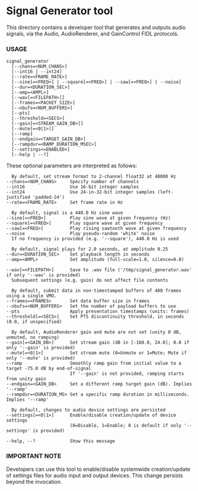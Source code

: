 # Signal Generator tool

This directory contains a developer tool that generates and outputs audio signals, via the Audio,
AudioRenderer, and GainControl FIDL protocols.

### USAGE

    signal_generator
      [--chans=<NUM_CHANS>]
      [--int16 | --int24]
      [--rate=<FRAME_RATE>]
      [--sine[=<FREQ>] | --square[=<FREQ>] | --saw[=<FREQ>] | --noise]
      [--dur=<DURATION_SEC>]
      [--amp=<AMPL>]
      [--wav[=<FILEPATH>]]
      [--frames=<PACKET_SIZE>]
      [--nbufs=<NUM_BUFFERS>]
      [--pts]
      [--threshold=<SECS>]
      [--gain[=<STREAM_GAIN_DB>]]
      [--mute[=<0|1>]]
      [--ramp]
      [--endgain=<TARGET_GAIN_DB>]
      [--rampdur=<RAMP_DURATION_MSEC>]
      [--settings<=ENABLED>]
      [--help | --?]

These optional parameters are interpreted as follows:

      By default, set stream format to 2-channel float32 at 48000 Hz
    --chans=<NUM_CHANS>     Specify number of channels
    --int16                 Use 16-bit integer samples
    --int24                 Use 24-in-32-bit integer samples (left-justified 'padded-24')
    --rate=<FRAME_RATE>     Set frame rate in Hz

      By default, signal is a 440.0 Hz sine wave
    --sine[=<FREQ>]         Play sine wave at given frequency (Hz)
    --square[=<FREQ>]       Play square wave at given frequency
    --saw[=<FREQ>]          Play rising sawtooth wave at given frequency
    --noise                 Play pseudo-random 'white' noise
      If no frequency is provided (e.g. '--square'), 440.0 Hz is used

      By default, signal plays for 2.0 seconds, at amplitude 0.25
    --dur=<DURATION_SEC>    Set playback length in seconds
    --amp=<AMPL>            Set amplitude (full-scale=1.0, silence=0.0)

    --wav[=<FILEPATH>]      Save to .wav file ('/tmp/signal_generator.wav' if only '--wav' is provided)
      Subsequent settings (e.g. gain) do not affect file contents

      By default, submit data in non-timestamped buffers of 480 frames using a single VMO.
    --frames=<FRAMES>       Set data buffer size in frames
    --nbufs=<NUM_BUFFERS>   Set the number of payload buffers to use
    --pts                   Apply presentation timestamps (units: frames)
    --threshold[=<SECS>]    Set PTS discontinuity threshold, in seconds (0.0, if unspecified)

      By default, AudioRenderer gain and mute are not set (unity 0 dB, unmuted, no ramping)
    --gain[=<GAIN_DB>]      Set stream gain (dB in [-160.0, 24.0]; 0.0 if only '--gain' is provided)
    --mute[=<0|1>]          Set stream mute (0=Unmute or 1=Mute; Mute if only '--mute' is provided)
    --ramp                  Smoothly ramp gain from initial value to a target -75.0 dB by end-of-signal
                            If '--gain' is not provided, ramping starts from unity gain
    --endgain=<GAIN_DB>     Set a different ramp target gain (dB). Implies '--ramp'
    --rampdur=<DURATION_MS> Set a specific ramp duration in milliseconds. Implies '--ramp'

      By default, changes to audio device settings are persisted
    --settings[=<0|1>]      Enable/disable creation/update of device settings
                            (0=Disable, 1=Enable; 0 is default if only '--settings' is provided)

    --help, --?             Show this message

### IMPORTANT NOTE

Developers can use this tool to enable/disable systemwide creation/update of settings
files for audio input and output devices. This change persists beyond the invocation.
